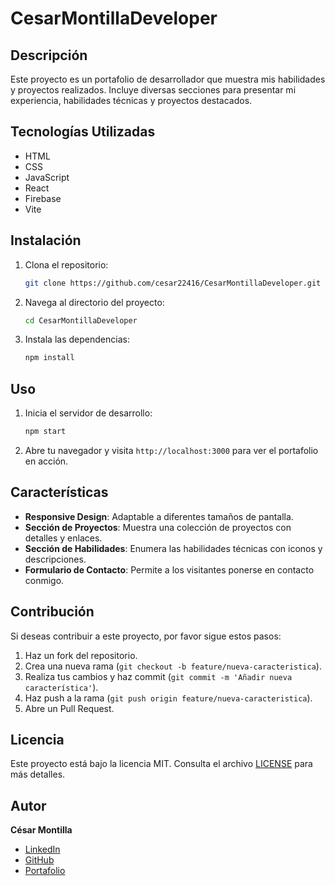 # CesarMontillaDeveloper

## Descripción
<FontAwesomeIcon icon="fa-brands fa-readme" />Este proyecto es un portafolio de desarrollador que muestra mis habilidades y proyectos realizados. Incluye diversas secciones para presentar mi experiencia, habilidades técnicas y proyectos destacados.

## Tecnologías Utilizadas
- HTML
- CSS
- JavaScript
- React
- Firebase
- Vite

## Instalación
1. Clona el repositorio:
    ```sh
    git clone https://github.com/cesar22416/CesarMontillaDeveloper.git
    ```
2. Navega al directorio del proyecto:
    ```sh
    cd CesarMontillaDeveloper
    ```
3. Instala las dependencias:
    ```sh
    npm install
    ```

## Uso
1. Inicia el servidor de desarrollo:
    ```sh
    npm start
    ```
2. Abre tu navegador y visita `http://localhost:3000` para ver el portafolio en acción.

## Características
- **Responsive Design**: Adaptable a diferentes tamaños de pantalla.
- **Sección de Proyectos**: Muestra una colección de proyectos con detalles y enlaces.
- **Sección de Habilidades**: Enumera las habilidades técnicas con iconos y descripciones.
- **Formulario de Contacto**: Permite a los visitantes ponerse en contacto conmigo.

## Contribución
Si deseas contribuir a este proyecto, por favor sigue estos pasos:
1. Haz un fork del repositorio.
2. Crea una nueva rama (`git checkout -b feature/nueva-caracteristica`).
3. Realiza tus cambios y haz commit (`git commit -m 'Añadir nueva característica'`).
4. Haz push a la rama (`git push origin feature/nueva-caracteristica`).
5. Abre un Pull Request.

## Licencia
Este proyecto está bajo la licencia MIT. Consulta el archivo [LICENSE](LICENSE) para más detalles.

## Autor
**César Montilla**
- [LinkedIn](https://www.linkedin.com/in/cesar-montilla/)
- [GitHub](https://github.com/cesar22416)
- [Portafolio](https://www.cesarmontilla.com)



